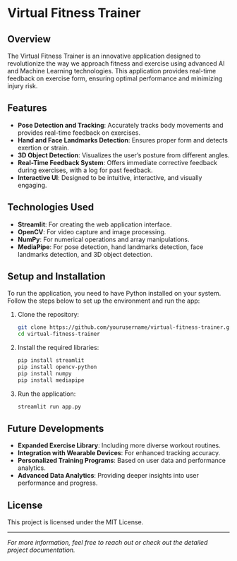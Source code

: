 # Virtual Fitness Trainer

## Overview

The Virtual Fitness Trainer is an innovative application designed to revolutionize the way we approach fitness and exercise using advanced AI and Machine Learning technologies. This application provides real-time feedback on exercise form, ensuring optimal performance and minimizing injury risk.

## Features

- **Pose Detection and Tracking**: Accurately tracks body movements and provides real-time feedback on exercises.
- **Hand and Face Landmarks Detection**: Ensures proper form and detects exertion or strain.
- **3D Object Detection**: Visualizes the user’s posture from different angles.
- **Real-Time Feedback System**: Offers immediate corrective feedback during exercises, with a log for past feedback.
- **Interactive UI**: Designed to be intuitive, interactive, and visually engaging.

## Technologies Used

- **Streamlit**: For creating the web application interface.
- **OpenCV**: For video capture and image processing.
- **NumPy**: For numerical operations and array manipulations.
- **MediaPipe**: For pose detection, hand landmarks detection, face landmarks detection, and 3D object detection.

## Setup and Installation

To run the application, you need to have Python installed on your system. Follow the steps below to set up the environment and run the app:

1. Clone the repository:
    ```sh
    git clone https://github.com/yourusername/virtual-fitness-trainer.git
    cd virtual-fitness-trainer
    ```

2. Install the required libraries:
    ```sh
    pip install streamlit
    pip install opencv-python
    pip install numpy
    pip install mediapipe
    ```

3. Run the application:
    ```sh
    streamlit run app.py
    ```

## Future Developments

- **Expanded Exercise Library**: Including more diverse workout routines.
- **Integration with Wearable Devices**: For enhanced tracking accuracy.
- **Personalized Training Programs**: Based on user data and performance analytics.
- **Advanced Data Analytics**: Providing deeper insights into user performance and progress.

## License

This project is licensed under the MIT License.

---

*For more information, feel free to reach out or check out the detailed project documentation.*


